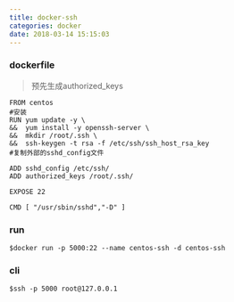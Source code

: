 ```yaml
---
title: docker-ssh
categories: docker
date: 2018-03-14 15:15:03
---
```



### dockerfile

> 预先生成authorized_keys

	FROM centos
	#安装
	RUN yum update -y \
	&&  yum install -y openssh-server \
	&&  mkdir /root/.ssh \
	&&  ssh-keygen -t rsa -f /etc/ssh/ssh_host_rsa_key
	#复制外部的sshd_config文件

	ADD sshd_config /etc/ssh/
	ADD authorized_keys /root/.ssh/

	EXPOSE 22

	CMD [ "/usr/sbin/sshd","-D" ]

### run

	$docker run -p 5000:22 --name centos-ssh -d centos-ssh
	
### cli

	$ssh -p 5000 root@127.0.0.1